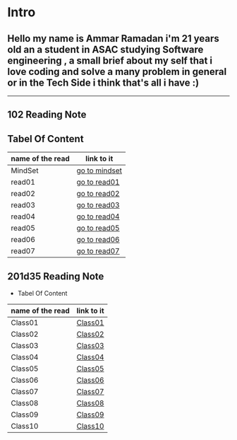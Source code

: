 # Intro

## Hello my name is Ammar Ramadan i'm 21 years old an a student in ASAC studying Software engineering , a small brief about my self that i love coding and solve a many problem in general or in the Tech Side i think that's all i have  :)

----

## 102 Reading Note

## Tabel Of Content

name of the read | link to it
------------ | -------------
MindSet | [go to mindset](https://ammarzeyad.github.io/reading-notes/MindSet)
read01  | [go to read01](https://ammarzeyad.github.io/reading-notes/read01)
read02  | [go to read02](https://ammarzeyad.github.io/reading-notes/read02)
read03  | [go to read03](https://ammarzeyad.github.io/reading-notes/read03)
read04  | [go to read04](https://ammarzeyad.github.io/reading-notes/read04)
read05  | [go to read05](https://ammarzeyad.github.io/reading-notes/read05)
read06  | [go to read06](https://ammarzeyad.github.io/reading-notes/read06)
read07  | [go to read07](https://ammarzeyad.github.io/reading-notes/read07)
  
## 201d35 Reading Note

- Tabel Of Content

name of the read | link to it
------------ | -------------
Class01  | [Class01](https://ammarzeyad.github.io/reading-notes/201d35%20reading%20notes/class01)
Class02  | [Class02](https://ammarzeyad.github.io/reading-notes/201d35%20reading%20notes/class02)
Class03  | [Class03](https://ammarzeyad.github.io/reading-notes/201d35%20reading%20notes/class03)
Class04  | [Class04](https://ammarzeyad.github.io/reading-notes/201d35%20reading%20notes/class04)
Class05  | [Class05](https://ammarzeyad.github.io/reading-notes/201d35%20reading%20notes/class05)
Class06  | [Class06](https://ammarzeyad.github.io/reading-notes/201d35%20reading%20notes/class06)
Class07  | [Class07](https://ammarzeyad.github.io/reading-notes/201/class07)
Class08  | [Class08](https://ammarzeyad.github.io/reading-notes/201/class08)
Class09  | [Class09](https://ammarzeyad.github.io/reading-notes/201/class09)
Class10  | [Class10](https://ammarzeyad.github.io/reading-notes/201/class10)
